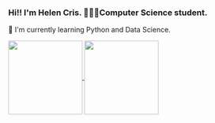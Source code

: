 <h3> Hi!! I'm Helen Cris. 👩🏽‍💻Computer Science student. </h3>

🌱 I'm currently learning Python and Data Science.
<div>
  <a href="https://github.com/HelenCris/github-readme-stats">
    <img align="center" height = "150px" src="https://github-readme-stats.vercel.app/api?username=HelenCris&theme=gotham" />
  </a> 
  <a href="https://github.com/HelenCris/convoychat">
    <img align="center" height = "150px" src="https://github-readme-stats.vercel.app/api/top-langs/?username=HelenCris&layout=compact&theme=gotham" />
  </a>
</div>

